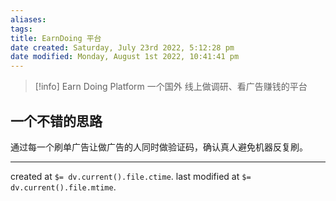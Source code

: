 ```yaml
---
aliases: 
tags: 
title: EarnDoing 平台
date created: Saturday, July 23rd 2022, 5:12:28 pm
date modified: Monday, August 1st 2022, 10:41:41 pm
---
```


> [!info] Earn Doing Platform
> 一个国外 线上做调研、看广告赚钱的平台

## 一个不错的思路

通过每一个刷单广告让做广告的人同时做验证码，确认真人避免机器反复刷。

---

created at `$= dv.current().file.ctime`.
last modified at `$= dv.current().file.mtime`.